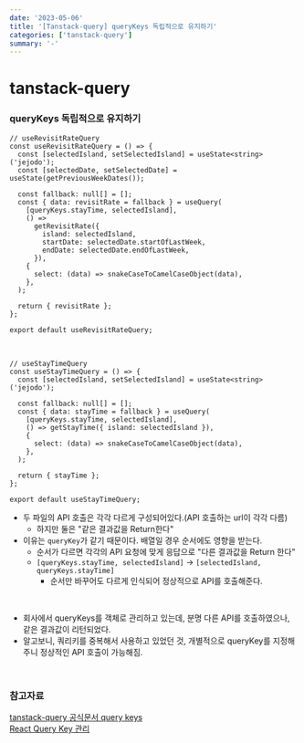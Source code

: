 ```yaml
---
date: '2023-05-06'
title: '[Tanstack-query] queryKeys 독립적으로 유지하기'
categories: ['tanstack-query']
summary: '-'
---
```


# tanstack-query

### queryKeys 독립적으로 유지하기

```TSX
// useRevisitRateQuery
const useRevisitRateQuery = () => {
  const [selectedIsland, setSelectedIsland] = useState<string>('jejodo');
  const [selectedDate, setSelectedDate] = useState(getPreviousWeekDates());

  const fallback: null[] = [];
  const { data: revisitRate = fallback } = useQuery(
    [queryKeys.stayTime, selectedIsland],
    () =>
      getRevisitRate({
        island: selectedIsland,
        startDate: selectedDate.startOfLastWeek,
        endDate: selectedDate.endOfLastWeek,
      }),
    {
      select: (data) => snakeCaseToCamelCaseObject(data),
    },
  );

  return { revisitRate };
};

export default useRevisitRateQuery;

```

<br>

```TSX
// useStayTimeQuery
const useStayTimeQuery = () => {
  const [selectedIsland, setSelectedIsland] = useState<string>('jejodo');

  const fallback: null[] = [];
  const { data: stayTime = fallback } = useQuery(
    [queryKeys.stayTime, selectedIsland],
    () => getStayTime({ island: selectedIsland }),
    {
      select: (data) => snakeCaseToCamelCaseObject(data),
    },
  );

  return { stayTime };
};

export default useStayTimeQuery;
```

- 두 파일의 API 호출은 각각 다르게 구성되어있다.(API 호출하는 url이 각각 다름)
  - 하지만 둘은 "같은 결과값을 Return한다"
- 이유는 `queryKey`가 같기 때문이다. 배열일 경우 순서에도 영향을 받는다.
  - 순서가 다르면 각각의 API 요청에 맞게 응답으로 "다른 결과값을 Return 한다"
  - `[queryKeys.stayTime, selectedIsland]` → `[selectedIsland, queryKeys.stayTime]`
    - 순서만 바꾸어도 다르게 인식되어 정상적으로 API를 호출해준다.

<br>

- 회사에서 queryKeys를 객체로 관리하고 있는데, 분명 다른 API를 호출하였으나, 같은 결과값이 리턴되었다.
- 알고보니, 쿼리키를 중복해서 사용하고 있었던 것, 개별적으로 queryKey를 지정해주니 정상적인 API 호출이 가능해짐.

<br>

### 참고자료

[tanstack-query 공식문서 query keys](https://tanstack.com/query/latest/docs/react/guides/query-keys)  
[React Query Key 관리](https://www.zigae.com/react-query-key/)
